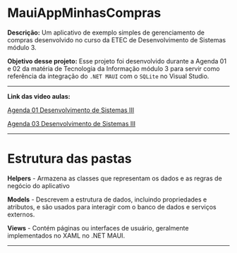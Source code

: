 # MauiAppMinhasCompras
**Descrição:**
Um aplicativo de exemplo simples de gerenciamento de compras desenvolvido no curso da ETEC de Desenvolvimento de Sistemas módulo 3.

**Objetivo desse projeto:**
Esse projeto foi desenvolvido durante a Agenda 01 e 02 da matéria de Tecnologia da Informação módulo 3 para servir como referência da integração do `.NET MAUI` com o `SQLite` no Visual Studio.

---

**Link das video aulas:**

[Agenda 01 Desenvolvimento de Sistemas III](https://youtu.be/sOnjJDD6kQo)

[Agenda 03 Desenvolvimento de Sistemas III](https://youtu.be/cAd28OMf7PA)

---

# Estrutura das pastas

**Helpers** - Armazena as classes que representam os dados e as regras de negócio do aplicativo

**Models** - Descrevem a estrutura de dados, incluindo propriedades e atributos, e são usados para interagir com o banco de dados e serviços externos.

**Views** - Contém páginas ou interfaces de usuário, geralmente implementados no XAML no .NET MAUI.

---
